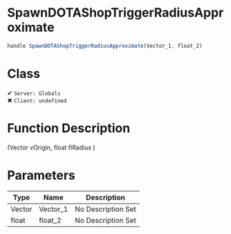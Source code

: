 # SpawnDOTAShopTriggerRadiusApproximate
```js	
handle SpawnDOTAShopTriggerRadiusApproximate(Vector_1, float_2)
```
# Class
✔ `Server: Globals`  
✖ `Client: undefined`  

# Function Description
(Vector vOrigin, float flRadius )
# Parameters
Type|Name|Description
--|--|--
Vector|Vector_1|No Description Set
float|float_2|No Description Set
